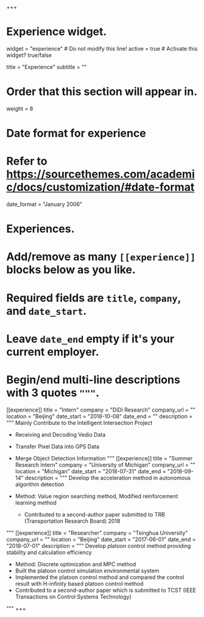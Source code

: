 +++
# Experience widget.
widget = "experience"  # Do not modify this line!
active = true  # Activate this widget? true/false

title = "Experience"
subtitle = ""

# Order that this section will appear in.
weight = 8

# Date format for experience
#   Refer to https://sourcethemes.com/academic/docs/customization/#date-format
date_format = "January 2006"

# Experiences.
#   Add/remove as many `[[experience]]` blocks below as you like.
#   Required fields are `title`, `company`, and `date_start`.
#   Leave `date_end` empty if it's your current employer.
#   Begin/end multi-line descriptions with 3 quotes `"""`.
[[experience]]
  title = "Intern"
  company = "DiDi Research"
  company_url = ""
  location = "Beijing"
  date_start = "2018-10-08"
  date_end = ""
  description = """
  Mainly Contribute to the Intelligent Intersection Project

  * Receiving and Decoding Vedio Data
  * Transfer Pixel Data into GPS Data
  * Merge Object Detection Information
"""
[[experience]]
  title = "Summer Research Intern"
  company = "University of Michigan"
  company_url = ""
  location = "Michigan"
  date_start = "2018-07-31"
  date_end = "2018-09-14"
  description = """
  Develop the acceleration method in autonomous algorithm detection

  * Method: Value region searching method, Modified reinforcement learning method
	* Contributed to a second-author paper submitted to TRB (Transportation Research Board) 2018

  """
[[experience]]
  title = "Researcher"
  company = "Tsinghua University"
  company_url = ""
  location = "Beijing"
  date_start = "2017-06-01"
  date_end = "2018-07-01"
  description = """
Develop platoon control method providing stability and calculation efficiency

* Method: Discrete optimization and MPC method
*	Built the platoon control simulation environmental system
* Implemented the platoon control method and compared the control result with H-infinity based platoon control method
*	Contributed to a second-author paper which is submitted to TCST (IEEE Transactions on Control Systems Technology)

"""
+++
